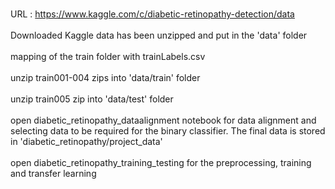 <br>URL : https://www.kaggle.com/c/diabetic-retinopathy-detection/data</br>
<br>Downloaded Kaggle data has been unzipped and put in the 'data' folder</br>
<br>mapping of the train folder with trainLabels.csv </br>
<br>unzip train001-004 zips into 'data/train' folder </br>
<br>unzip train005 zip into 'data/test' folder </br>
<br> open diabetic_retinopathy_dataalignment notebook for data alignment and selecting data to be required for the binary classifier. The final data is stored in 'diabetic_retinopathy/project_data' </br>
<br> open diabetic_retinopathy_training_testing for the preprocessing, training and transfer learning </br>
